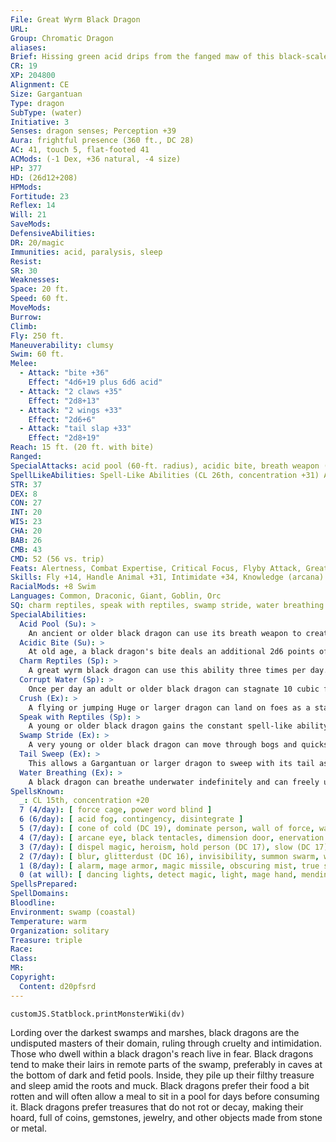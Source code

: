```yaml
---
File: Great Wyrm Black Dragon
URL: 
Group: Chromatic Dragon
aliases: 
Brief: Hissing green acid drips from the fanged maw of this black-scaled, horned dragon.
CR: 19
XP: 204800
Alignment: CE
Size: Gargantuan
Type: dragon
SubType: (water)
Initiative: 3
Senses: dragon senses; Perception +39
Aura: frightful presence (360 ft., DC 28)
AC: 41, touch 5, flat-footed 41
ACMods: (-1 Dex, +36 natural, -4 size)
HP: 377
HD: (26d12+208)
HPMods: 
Fortitude: 23
Reflex: 14
Will: 21
SaveMods: 
DefensiveAbilities: 
DR: 20/magic
Immunities: acid, paralysis, sleep
Resist: 
SR: 30
Weaknesses: 
Space: 20 ft.
Speed: 60 ft.
MoveMods: 
Burrow: 
Climb: 
Fly: 250 ft.
Maneuverability: clumsy
Swim: 60 ft.
Melee: 
  - Attack: "bite +36"
    Effect: "4d6+19 plus 6d6 acid"
  - Attack: "2 claws +35"
    Effect: "2d8+13"
  - Attack: "2 wings +33"
    Effect: "2d6+6"
  - Attack: "tail slap +33"
    Effect: "2d8+19"
Reach: 15 ft. (20 ft. with bite)
Ranged: 
SpecialAttacks: acid pool (60-ft. radius), acidic bite, breath weapon (120-ft. line, DC 31, 24d6 acid), corrupt water, crush (Medium creatures, DC 31, 4d6+19), tail sweep (Small creatures, 2d6+19, DC 31)
SpellLikeAbilities: Spell-Like Abilities (CL 26th, concentration +31) At will-darkness (120-ft. radius), insect plague, plant growth
STR: 37
DEX: 8
CON: 27
INT: 20
WIS: 23
CHA: 20
BAB: 26
CMB: 43
CMD: 52 (56 vs. trip)
Feats: Alertness, Combat Expertise, Critical Focus, Flyby Attack, Greater Vital Strike, Improved Initiative, Improved Natural Attack (Bite), Improved Vital Strike, Multiattack, Power Attack, Skill Focus (Stealth), Vital Strike, Weapon Focus (bite)
Skills: Fly +14, Handle Animal +31, Intimidate +34, Knowledge (arcana) +34, Knowledge (history) +34, Knowledge (geography) +34, Perception +39, Spellcraft +34, Stealth +22, Survival +35, Swim +50
RacialMods: +8 Swim
Languages: Common, Draconic, Giant, Goblin, Orc
SQ: charm reptiles, speak with reptiles, swamp stride, water breathing
SpecialAbilities:
  Acid Pool (Su): >
    An ancient or older black dragon can use its breath weapon to create an acid pool as a standard action. This acid pool has a radius of 60 feet. When an acid pool is created, anyone inside its area takes 24d6 points of acid damage (Reflex half). Any creature that starts its turn touching this pool takes damage, but can make a Reflex save for half. Each round, the total damage dice of the pool is halved (10d6 round 2, 5d6 round 3, 2d6 round 4, 1d6 round 5) until the result would be less than 1d6. The acid pool floats on water, and deals damage to anything on the surface.
  Acidic Bite (Su): >
    At old age, a black dragon's bite deals an additional 2d6 points of acid damage. An ancient dragon's damage increases to 4d6, and a great wrym's to 6d6.
  Charm Reptiles (Sp): >
    A great wyrm black dragon can use this ability three times per day. It works as a mass charm monster spell that affects only reptilian animals. This ability is the equivalent of an 8th-level spell.
  Corrupt Water (Sp): >
    Once per day an adult or older black dragon can stagnate 10 cubic feet of still water, making it foul and unable to support water-breathing life. The ability spoils liquids containing water. Liquid-based magic items (such as potions) and items in a creature's possession must succeed on a Will save (DC equal to the dragon's frightful presence) or become ruined. This ability is the equivalent of a 1st-level spell. Its range is equal to that of the dragon's frightful presence.
  Crush (Ex): >
    A flying or jumping Huge or larger dragon can land on foes as a standard action, using its whole body to crush them. Crush attacks are effective only against opponents three or more size categories smaller than the dragon. A crush attack affects as many creatures as fit in the dragon's space. Creatures in the affected area must succeed on a Reflex save (DC equal to that of the dragon's breath weapon) or be pinned, automatically taking bludgeoning damage during the next round unless the dragon moves off them. If the dragon chooses to maintain the pin, it must succeed at a combat maneuver check as normal. Pinned foes take damage from the crush each round if they don't escape. A crush attack deals the indicated damage plus 1-1/2 times the dragon's Strength bonus.
  Speak with Reptiles (Sp): >
    A young or older black dragon gains the constant spell-like ability to speak with reptiles. This functions as speak with animals, but only with reptilian animals.
  Swamp Stride (Ex): >
    A very young or older black dragon can move through bogs and quicksand without penalty at its normal speed.
  Tail Sweep (Ex): >
    This allows a Gargantuan or larger dragon to sweep with its tail as a standard action. The sweep affects a half-circle with a radius of 30 feet (or 40 feet for a Colossal dragon), extending from an intersection on the edge of the dragon's space in any direction. Creatures within the swept area are affected if they are four or more size categories smaller than the dragon. A tail sweep automatically deals the indicated damage plus 1-1/2 times the dragon's Strength bonus (round down). Affected creatures can attempt Reflex saves to take half damage (DC equal to that of the dragon's breath weapon).
  Water Breathing (Ex): >
    A black dragon can breathe underwater indefinitely and can freely use its breath weapon, spells, and other abilities while submerged.
SpellsKnown:
  _: CL 15th, concentration +20
  7 (4/day): [ force cage, power word blind ]
  6 (6/day): [ acid fog, contingency, disintegrate ]
  5 (7/day): [ cone of cold (DC 19), dominate person, wall of force, waves of fatigue ]
  4 (7/day): [ arcane eye, black tentacles, dimension door, enervation ]
  3 (7/day): [ dispel magic, heroism, hold person (DC 17), slow (DC 17) ]
  2 (7/day): [ blur, glitterdust (DC 16), invisibility, summon swarm, whispering wind ]
  1 (8/day): [ alarm, mage armor, magic missile, obscuring mist, true strike ]
  0 (at will): [ dancing lights, detect magic, light, mage hand, mending, message, prestidigitation, read magic, resistance ]
SpellsPrepared: 
SpellDomains: 
Bloodline: 
Environment: swamp (coastal)
Temperature: warm
Organization: solitary
Treasure: triple
Race: 
Class: 
MR: 
Copyright:
  Content: d20pfsrd
---
```

```dataviewjs
customJS.Statblock.printMonsterWiki(dv)
```
Lording over the darkest swamps and marshes, black dragons are the undisputed masters of their domain, ruling through cruelty and intimidation. Those who dwell within a black dragon's reach live in fear. Black dragons tend to make their lairs in remote parts of the swamp, preferably in caves at the bottom of dark and fetid pools. Inside, they pile up their filthy treasure and sleep amid the roots and muck. Black dragons prefer their food a bit rotten and will often allow a meal to sit in a pool for days before consuming it. Black dragons prefer treasures that do not rot or decay, making their hoard, full of coins, gemstones, jewelry, and other objects made from stone or metal.
